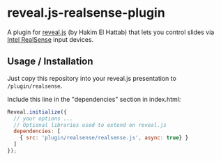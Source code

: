 # reveal.js-realsense-plugin

A plugin for [reveal.js](http://lab.hakim.se/reveal-js/)
(by Hakim El Hattab) that lets you control slides via
[Intel RealSense](https://software.intel.com/realsense) input devices.

## Usage / Installation

Just copy this repository into your reveal.js presentation to `/plugin/realsense`.

Include this line in the "dependencies" section in index.html:

````javascript
Reveal.initialize({
  // your options ...
  // Optional libraries used to extend on reveal.js
  dependencies: [
    { src: 'plugin/realsense/realsense.js', async: true} }
  ]
});
````
